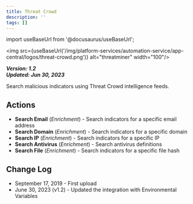 ```yaml
---
title: Threat Crowd
description: ''
tags: []
---
```

import useBaseUrl from '@docusaurus/useBaseUrl';

<img src={useBaseUrl('/img/platform-services/automation-service/app-central/logos/threat-crowd.png')} alt="threatminer" width="100"/>

***Version: 1.2  
Updated: Jun 30, 2023***

Search malicious indicators using Threat Crowd intelligence feeds.

## Actions

* **Search Email** (*Enrichment*) - Search indicators for a specific email address
* **Search Domain** (*Enrichment*) - Search indicators for a specific domain
* **Search IP** (*Enrichment*) - Search indicators for a specific IP
* **Search Antivirus** (*Enrichment*) - Search antivirus definitions
* **Search File** (*Enrichment*) - Search indicators for a specific file hash

## Change Log

* September 17, 2019 - First upload
* June 30, 2023 (v1.2) - Updated the integration with Environmental Variables
